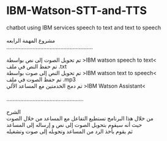# IBM-Watson-STT-and-TTS<br>
chatbot using IBM services speech to text and text to speech<br>
<br>مشروع المهمة الرابعه
<br>........................................................<br><br>
تم تحويل الصوت إلى نص بواسطة >IBM watson speech to text<<br>
تم حفظ النص في ملف .txt <br>
تم تحويل النص إلى صوت بواسطة >IBM watson text to speech<<br>
تم حفظ الصوت في ملف .mp3 <br>
تم دمج الخدمتين مع المساعد الألي >IBM Watson Assistant<<br>
<br>..................................................<br>
<br>الشرح
<br>من خلال هذا البرنامج تستطيع التفاعل مع المساعد من خلال الصوت
<br>حيث أنه سيقوم بتحوبل الصوت إلى نص و إرساله إلى المساعد 
<br>ثم يقوم بأخذ الرد من المساعد وتحوبله إلى صوت وتشغيله
